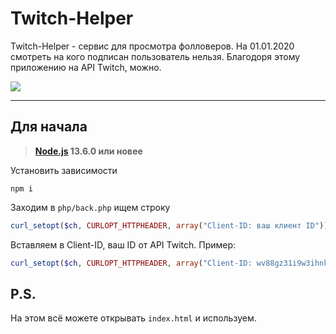 # Twitch-Helper
Twitch-Helper - сервис для просмотра фолловеров.
На 01.01.2020 смотреть на кого подписан пользователь нельзя. Благодоря этому приложению на API Twitch, можно.

![](https://i.ibb.co/hD4yz7T/chrome-l-Ernl3-O0-RJ.png)

***

## Для начала
> **[Node.js](https://nodejs.org/) 13.6.0 или новее**

Установить зависимости
```shell
npm i
```
Заходим в `php/back.php`
ищем строку
```php
curl_setopt($ch, CURLOPT_HTTPHEADER, array("Client-ID: ваш клиент ID"));
```
Вставляем в Client-ID, ваш ID от API Twitch.
Пример: 
```php
curl_setopt($ch, CURLOPT_HTTPHEADER, array("Client-ID: wv88gz31i9w3ihnkwyvnz2c64mqhlt"));
```

## P.S.
На этом всё можете открывать `index.html` и используем.